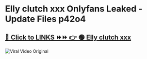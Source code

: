 
 # Elly clutch xxx Onlyfans Leaked - Update Files p42o4

## <h2><a href="https://clipsfans.com/Elly_clutch_xxx&ref=git">🔗 Click to LINKS ⏩⏩ 👉 🟢 Elly clutch xxx </a></h2>

<a href="https://clipsfans.com/Elly_clutch_xxx&ref=git" rel="nofollow" data-target="animated-image.originalLink"><img src="https://i.ibb.co.com/xMMVF88/686577567.gif" alt="Viral Video Original" style="max-width: 100%; display: inline-block;" data-target="animated-image.originalImage"></a>


